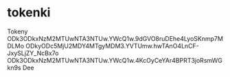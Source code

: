 # tokenki
Tokeny
ODk3ODkxNzM2MTUwNTA3NTUw.YWcQ1w.9dGVO8ruDEhe4LyoSKnmp7MDLMo
ODkyODc5MjU2MDY4MTgyMDM3.YVTUmw.hwTAnO4LnCF-JxySLjZY_NcBx7o
ODk3ODkxNzM2MTUwNTA3NTUw.YWcQ1w.4KcOyCeYAr4BPRT3joRsmWGkn9s Dee
